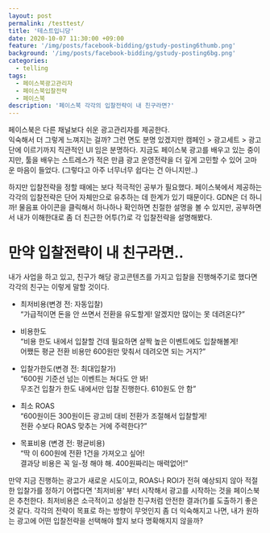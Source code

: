 ```yaml
---
layout: post
permalink: /testtest/
title: '테스트입니당'
date: 2020-10-07 11:30:00 +09:00
feature: '/img/posts/facebook-bidding/gstudy-posting6thumb.png'
background: '/img/posts/facebook-bidding/gstudy-posting6bg.png'
categories:
  - telling
tags:
  - 페이스북광고관리자
  - 페이스북입찰전략
  - 페이스북
description: '페이스북 각각의 입찰전략이 내 친구라면?'
---
```


페이스북은 다른 채널보다 쉬운 광고관리자를 제공한다.  
익숙해서 더 그렇게 느껴지는 걸까? 그런 면도 분명 있겠지만 캠페인 > 광고세트 > 광고 단에 이르기까지 직관적인 UI 임은 분명하다. 지금도 페이스북 광고를 배우고 있는 중이지만, 툴을 배우는 스트레스가 적은 만큼 광고 운영전략을 더 깊게 고민할 수 있어 고마운 마음이 들었다. (그렇다고 아주 너무너무 쉽다는 건 아니지만..)  

하지만 입찰전략을 정할 때에는 보다 적극적인 공부가 필요했다.
페이스북에서 제공하는 각각의 입찰전략은 단어 자체만으로 유추하는 데 한계가 있기 때문이다. GDN은 더 하니까! 물음표 아이콘을 클릭해서 하나하나 확인하면 친절한 설명을 볼 수 있지만, 공부하면서 내가 이해한대로 좀 더 친근한 어투(?)로 각 입찰전략을 설명해봤다.  


# 만약 입찰전략이 내 친구라면..

내가 사업을 하고 있고, 친구가 해당 광고콘텐츠를 가지고 입찰을 진행해주기로 했다면
각각의 친구는 이렇게 말할 것이다.  

- 최저비용(변경 전: 자동입찰)  
“가급적이면 돈을 안 쓰면서 전환을 유도할게! 알겠지만 많이는 못 데려온다?”  

- 비용한도  
“비용 한도 내에서 입찰할 건데 필요하면 살짝 높은 이벤트에도 입찰해볼게!  
 어쨌든 평균 전환 비용만 600원만 맞춰서 데려오면 되는 거지?”  

- 입찰가한도(변경 전: 최대입찰가)  
“600원 기준선 넘는 이벤트는 쳐다도 안 봐!  
 무조건 입찰가 한도 내에서만 입찰 진행한다. 610원도 안 함”  

- 최소 ROAS  
“600원이든 300원이든 광고비 대비 전환가 조절해서 입찰할게!  
 전환 수보다 ROAS 맞추는 거에 주력한다?”  

- 목표비용 (변경 전: 평균비용)  
“딱 이 600원에 전환 1건을 가져오고 싶어!  
 결과당 비용은 꼭 일-정 해야 해. 400원짜리는 매력없어!”    

만약 지금 진행하는 광고가 새로운 시도이고, ROAS나 ROI가 전혀 예상되지 않아 적절한 입찰가를 정하기 어렵다면 '최저비용' 부터 시작해서 광고를 시작하는 것을 페이스북은 추천한다. 최저비용은 소극적이고 성실한 친구처럼 안전한 결과(?)를 도출하기 좋은 것 같다.
각각의 전략이 목표로 하는 방향이 무엇인지 좀 더 익숙해지고 나면, 내가 원하는 광고에 어떤 입찰전략을 선택해야 할지 보다 명확해지지 않을까?
